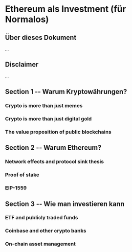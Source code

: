 # Ethereum als Investment (für Normalos)

## Über dieses Dokument

...

## Disclaimer

...

## Section 1 -- Warum Kryptowährungen?

### Crypto is more than just memes

### Crypto is more than just digital gold

### The value proposition of public blockchains

## Section 2 -- Warum Ethereum?

### Network effects and protocol sink thesis

### Proof of stake

### EIP-1559

## Section 3 -- Wie man investieren kann

### ETF and publicly traded funds

### Coinbase and other crypto banks

### On-chain asset management

